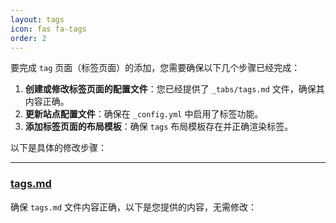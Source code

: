 ```yaml
---
layout: tags
icon: fas fa-tags
order: 2
---
```

要完成 `tag` 页面（标签页面）的添加，您需要确保以下几个步骤已经完成：

1. **创建或修改标签页面的配置文件**：您已经提供了 `_tabs/tags.md` 文件，确保其内容正确。
2. **更新站点配置文件**：确保在 `_config.yml` 中启用了标签功能。
3. **添加标签页面的布局模板**：确保 `tags` 布局模板存在并正确渲染标签。

以下是具体的修改步骤：

---

### [tags.md](file:///Applications/Myweb/tokiya.github.io/_tabs/tags.md)

确保 `tags.md` 文件内容正确，以下是您提供的内容，无需修改：
